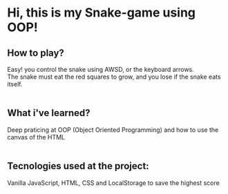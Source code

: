 # Hi, this is my Snake-game using OOP!

## How to play?

Easy! you control the snake using AWSD, or the keyboard arrows. <br/> The snake must eat the red squares to grow, and you lose if the snake eats itself.
<br/>
<br/>

## What i've learned?

Deep praticing at OOP (Object Oriented Programming) and how to use the canvas of the HTML
<br/>
<br/>

## Tecnologies used at the project:
Vanilla JavaScript, HTML, CSS and LocalStorage to save the highest score
